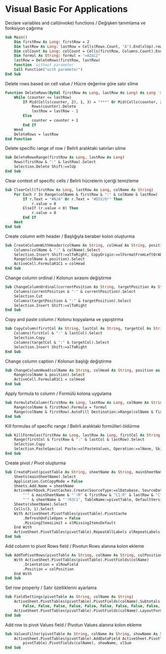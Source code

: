 # Visual Basic For Applications
Declare variables and call(invoke) functions / Değişken tanımlama ve fonksiyon çağırma
```vb
Sub Main()
    Dim firstRow As Long: firstRow = 2
    Dim lastRow As Long: lastRow = Cells(Rows.Count, "A").End(xlUp).row - 1
    Dim colCount As Long: colCount = Cells(firstRow, Columns.Count).End(xlToLeft).Column
    Dim formul As String: formul = "=A2&C2"
    lastRow = DeleteRows(firstRow, lastRow)
    Function 'without parameter
    Call Function("with parameter")
End Sub
```
Delete rows based on cell value / Hücre değerine göre satır silme
```vb
Function DeleteRows(ByVal firstRow As Long, lastRow As Long) As Long 'ByRef
    While (counter <= lastRow)
        If Mid(Cells(counter, 2), 1, 3) = "***" Or Mid(Cells(counter, 2), 1, 3) = "Ref" Then
            Rows(counter).Delete
            lastRow = lastRow - 1
        Else
            counter = counter + 1
        End If
    Wend
    DeleteRows = lastRow
End Function
```
Delete specific range of row / Belirli aralıktaki satırları silme
```vb
Sub DeleteRowsRange(firstRow As Long, lastRow As Long)
    Rows(firstRow & ":" & lastRow).Select
    Selection.Delete Shift:=xlUp
End Sub
```
Clear context of specific cells / Belirli hücrelerin içeriği temizleme
```vb
Sub ClearCell(firstRow As Long, lastRow As Long, colName As String)
    For Each r In Range(colName & firstRow & ":" & colName & lastRow)
        If r.Text = "#N/A" Or r.Text = "#DIV/0!" Then
            r.value = 0
        ElseIf (r.value < 0) Then
            r.value = 0
        End If
    Next
End Sub
```
Create column with header / Başlığıyla beraber kolon oluşturma
```vb
Sub CreateColumnWithHeader(colName As String, colHead As String, position As Long)
    Columns(colName & ":" & colName).Select
    Selection.Insert Shift:=xlToRight, CopyOrigin:=xlFormatFromLeftOrAbove
    Range(colName & position).Select
    ActiveCell.FormulaR1C1 = colHead
End Sub
```
Change column ordinal / Kolonun sırasını değiştirme
```vb
Sub ChangeColumnOrdinal(currentPosition As String, targetPosition As String)
    Columns(currentPosition & ":" & currentPosition).Select
    Selection.Cut
    Columns(targetPosition & ":" & targetPosition).Select
    Selection.Insert Shift:=xlToRight
End Sub
```
Copy and paste column / Kolonu kopyalama ve yapıştırma
```vb    
Sub CopyColumn(firstCol As String, lastCol As String, targetCol As String)
    Columns(firstCol & ":" & lastCol).Select
    Selection.Copy
    Columns(targetCol & ":" & targetCol).Select
    Selection.Insert Shift:=xlToRight
End Sub
```
Change column caption / Kolonun başlığı değiştirme
```vb         
Sub ChangeColumnHead(colName As String, colHead As String, position as Long)
    Range(colName & position).Select
    ActiveCell.FormulaR1C1 = colHead
End Sub
```
Apply formula to column / Formülü kolona uygulama
```vb                 
Sub FormulaToColumn(firstRow As Long, lastRow As Long, colName As String, formul As String)
    Range(colName & firstRow).Formula = formul
    Range(colName & firstRow).AutoFill Destination:=Range(colName & firstRow & ":" & colName & lastRow)
End Sub
```
Kill formulas of specific range / Belirli aralıktaki formülleri öldürme
```vb
Sub KillFormulas(firstRow As Long, lastRow As Long, firstCol As String, lastCol As String)
    Range(firstCol & firstRow & ":" & lastCol & lastRow).Select
    Selection.Copy
    Selection.PasteSpecial Paste:=xlPasteValues, Operation:=xlNone, SkipBlanks:=False, Transpose:=False
End Sub
```
Create pivot / Pivot oluşturma
```vb
Sub CreatePivot(pivotTable As String, sheetName As String, mainSheetName As String, firstRow As Long, lastRow As Long, colCount As Long)
    Sheets(mainSheetName).Select
    Application.CutCopyMode = False
    Sheets.Add.Name = sheetName
    ActiveWorkbook.PivotCaches.Create(SourceType:=xlDatabase, SourceData:= _
        "'" & mainSheetName & "'!R" & firstRow & "C1:R" & lastRow & "C" & colCount, Version:=6).CreatePivotTable TableDestination:= _
        "'" & sheetName & "'!R3C1", TableName:=pivotTable, DefaultVersion:=6
    Sheets(sheetName).Select
    Cells(3, 1).Select
    With ActiveSheet.PivotTables(pivotTable).PivotCache
        .RefreshOnFileOpen = False
        .MissingItemsLimit = xlMissingItemsDefault
    End With
    ActiveSheet.PivotTables(pivotTable).RepeatAllLabels xlRepeatLabels
End Sub
```
Add column to pivot Rows field / Pivotun Rows alanına kolon ekleme
```vb
Sub AddToPivotRows(pivotTable As String, colName As String, colPosition As Integer)
    With ActiveSheet.PivotTables(pivotTable).PivotFields(colName)
        .Orientation = xlRowField
        .Position = colPosition
    End With
End Sub
```
Set row property / Satır özelliklerini ayarlama
```vb                                                         
Sub FieldSettings(pivotTable As String, colName As String)
    ActiveSheet.PivotTables(pivotTable).PivotFields(colName).Subtotals = Array(False, _
        False, False, False, False, False, False, False, False, False, False, False)
    ActiveSheet.PivotTables(pivotTable).PivotFields(colName).LayoutForm = xlTabular
End Sub
```
Add row to pivot Values field / Pivotun Values alanına kolon ekleme
```vb                        
Sub ValuesFilter(pivotTable As String, colName As String, showName As String)
    ActiveSheet.PivotTables(pivotTable).AddDataField ActiveSheet.PivotTables( _
        pivotTable).PivotFields(colName), showName, xlSum
End Sub
```
